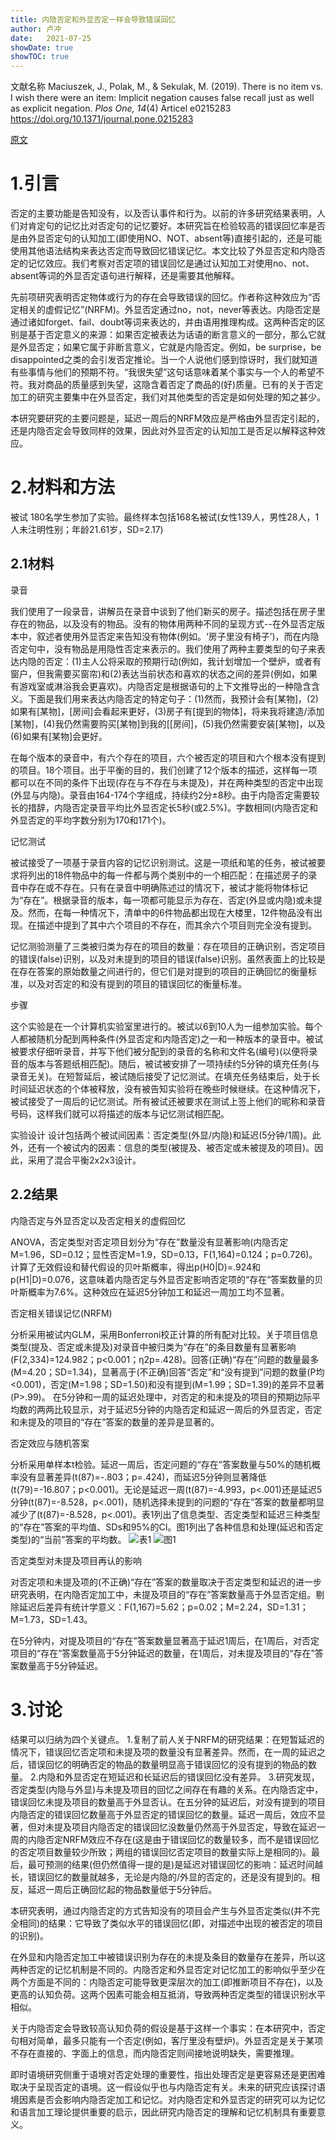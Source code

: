 ```yaml
---
title: 内隐否定和外显否定一样会导致错误回忆
author: 卢冲
date:   2021-07-25
showDate: true 
showTOC: true  
---
```

文献名称
Maciuszek, J., Polak, M., & Sekulak, M. (2019). There is no item vs. I wish there were an item: Implicit negation causes false recall just as well as explicit negation. *Plos One, 14*(4) Articel e0215283
https://doi.org/10.1371/journal.pone.0215283

[原文](../Source_Files/2021-07-25-LC1.pdf)

# 1.引言
否定的主要功能是告知没有，以及否认事件和行为。以前的许多研究结果表明，人们对肯定句的记忆比对否定句的记忆要好。本研究旨在检验较高的错误回忆率是否是由外显否定句的认知加工(即使用NO、NOT、absent等)直接引起的，还是可能使用其他语法结构来表达否定而导致回忆错误记忆。本文比较了外显否定和内隐否定的记忆效应。我们考察对否定项的错误回忆是通过认知加工对使用no、not、absent等词的外显否定语句进行解释，还是需要其他解释。

先前项研究表明否定物体或行为的存在会导致错误的回忆。作者称这种效应为“否定相关的虚假记忆”(NRFM)。外显否定通过no，not，never等表达。内隐否定是通过诸如forget、fail、doubt等词来表达的，并由语用推理构成。这两种否定的区别是基于否定意义的来源：如果否定被表达为话语的断言意义的一部分，那么它就是外显否定；如果它属于非断言意义，它就是内隐否定。例如，be surprise，be disappointed之类的会引发否定推论。当一个人说他们感到惊讶时，我们就知道有些事情与他们的预期不符。“我很失望”这句话意味着某个事实与一个人的希望不符。我对商品的质量感到失望，这隐含着否定了商品的(好)质量。已有的关于否定加工的研究主要集中在外显否定，我们对其他类型的否定是如何处理的知之甚少。

本研究要研究的主要问题是，延迟一周后的NRFM效应是严格由外显否定引起的，还是内隐否定会导致同样的效果，因此对外显否定的认知加工是否足以解释这种效应。

# 2.材料和方法
被试
180名学生参加了实验。最终样本包括168名被试(女性139人，男性28人，1人未注明性别；年龄21.61岁，SD=2.17)
## 2.1材料
录音

我们使用了一段录音，讲解员在录音中谈到了他们新买的房子。描述包括在房子里存在的物品，以及没有的物品。没有的物体用两种不同的呈现方式--在外显否定版本中，叙述者使用外显否定来告知没有物体(例如。‘房子里没有椅子’)，而在内隐否定句中，没有物品是用隐性否定来表示的。我们使用了两种主要类型的句子来表达内隐的否定：(1)主人公将采取的预期行动(例如，我计划增加一个壁炉，或者有窗户，但我需要买窗帘)和(2)表达当前状态和喜欢的状态之间的差异(例如，如果有游戏室或淋浴我会更喜欢)。内隐否定是根据语句的上下文推导出的一种隐含含义。下面是我们用来表达内隐否定的特定句子：(1)然而，我预计会有[某物]，(2)如果有[某物]，[房间]会看起来更好，(3)房子有[提到的物体]，将来我将建造/添加[某物]，(4)我仍然需要购买[某物]到我的[[房间]，(5)我仍然需要安装[某物]，以及(6)如果有[某物]会更好。

在每个版本的录音中，有六个存在的项目，六个被否定的项目和六个根本没有提到的项目。18个项目。出于平衡的目的，我们创建了12个版本的描述，这样每一项都可以在不同的条件下出现(存在与不存在与未提及)，并在两种类型的否定中出现(外显与内隐)。录音由164-174个字组成，持续约2分±8秒。由于内隐否定需要较长的措辞，内隐否定录音平均比外显否定长5秒(或2.5%)。字数相同(内隐否定和外显否定的平均字数分别为170和171个)。

记忆测试

被试接受了一项基于录音内容的记忆识别测试。这是一项纸和笔的任务，被试被要求将列出的18件物品中的每一件都与两个类别中的一个相匹配：在描述房子的录音中存在或不存在。只有在录音中明确陈述过的情况下，被试才能将物体标记为“存在”。根据录音的版本，每一项都可能显示为存在、否定(外显或内隐)或未提及。然而，在每一种情况下，清单中的6件物品都出现在大楼里，12件物品没有出现。在描述中提到了其中六个项目的不存在，而其余六个项目则完全没有提到。

记忆测验测量了三类被归类为存在的项目的数量：存在项目的正确识别，否定项目的错误(false)识别，以及对未提到的项目的错误(false)识别。虽然表面上的比较是在存在答案的原始数量之间进行的，但它们是对提到的项目的正确回忆的衡量标准，以及对否定的和没有提到的项目的错误回忆的衡量标准。

步骤

这个实验是在一个计算机实验室里进行的。被试以6到10人为一组参加实验。每个人都被随机分配到两种条件(外显否定和内隐否定)之一和一种版本的录音中。被试被要求仔细听录音，并写下他们被分配到的录音的名称和文件名(编号)(以便将录音的版本与答题纸相匹配)。随后，被试被安排了一项持续约5分钟的填充任务(与录音无关)。在短暂延后，被试随后接受了记忆测试。在填充任务结束后，处于长时间延迟状态的个体被释放，没有被告知实验将在晚些时候继续。在这种情况下，被试接受了一周后的记忆测试。所有被试还被要求在测试上签上他们的昵称和录音号码，这样我们就可以将描述的版本与记忆测试相匹配。

实验设计
设计包括两个被试间因素：否定类型(外显/内隐)和延迟(5分钟/1周)。此外，还有一个被试内的因素：信息的类型(被提及、被否定或未被提及的项目)。因此，采用了混合平衡2x2x3设计。

## 2.2结果
内隐否定与外显否定以及否定相关的虚假回忆

ANOVA，否定类型对否定项目划分为“存在”数量没有显著影响(内隐否定M=1.96，SD=0.12；显性否定M=1.9，SD=0.13，F(1,164)=0.124；p=0.726)。
计算了无效假设和替代假设的贝叶斯概率，得出p(H0|D)=.924和p(H1|D)=0.076，这意味着内隐否定与外显否定影响否定项的“存在”答案数量的贝叶斯概率为7.6%。这种效应在延迟5分钟加工和延迟一周加工均不显著。

否定相关错误记忆(NRFM)

分析采用被试内GLM，采用Bonferroni校正计算的所有配对比较。关于项目信息类型(提及、否定或未提及)对录音中被归类为“存在”的条目数量有显著影响(F(2,334)=124.982；p<0.001；η2p=.428)。回答(正确)“存在”问题的数量最多(M=4.20；SD=1.34)，显著高于(不正确)回答“否定”和“没有提到”问题的数量(P均<0.001)，否定(M=1.98；SD=1.50)和没有提到(M=1.99；SD=1.39)的差异不显著(P>.99)。
在5分钟和一周的延迟处理中，对否定的和未提及的项目的预期边际平均数的两两比较显示，对于延迟5分钟的内隐否定和延迟一周后的外显否定，否定和未提及的项目的“存在”答案的数量的差异是显著的。

否定效应与随机答案

分析采用单样本t检验。延迟一周后，否定问题的“存在”答案数量与50%的随机概率没有显著差异(t(87)=-.803；p=.424)，而延迟5分钟则显著降低(t(79)=-16.807；p<0.001)。无论是延迟一周(t(87)=-4.993，p<.001)还是延迟5分钟(t(87)=-8.528，p<.001)，随机选择未提到的问题的“存在”答案的数量都明显减少了(t(87)=-8.528，p<.001)。表1列出了信息类型、否定类型和延迟三种类型的“存在”答案的平均值、SDs和95%的CI。图1列出了各种信息和处理(延迟和否定类型)的“当前”答案的平均数。
![表1](../Supporting_Information/2021-07-25-LC1-Table1.png)
![图1](../Supporting_Information/2021-07-25-LC1-Fig1.png)

否定类型对未提及项目再认的影响

对否定项和未提及项的(不正确)“存在”答案的数量取决于否定类型和延迟的进一步研究表明，在内隐否定加工中，未提及项目的“存在”答案数量高于外显否定组。剔除延迟后差异有统计学意义：F(1,167)=5.62；p=0.02；M=2.24，SD=1.31；M=1.73，SD=1.43。

在5分钟内，对提及项目的“存在”答案数量显著高于延迟1周后，在1周后，对否定项目的“存在”答案数量高于5分钟延迟的数量，在1周后，对未提及项目的“存在”答案数量高于5分钟延迟。
# 3.讨论
结果可以归纳为四个关键点。
1.复制了前人关于NRFM的研究结果：在短暂延迟的情况下，错误回忆否定项和未提及项的数量没有显著差异。然而，在一周的延迟之后，错误回忆的明确否定的物品的数量明显高于错误回忆的没有提到的物品的数量。
2.内隐和外显否定在短延迟和长延迟后的错误回忆没有差异。
3.研究发现，否定类型(内隐与外显)与未提及项目的回忆之间存在有趣的关系。在内隐否定中，错误回忆未提及项目的数量高于外显否认。在五分钟的延迟后，对没有提到的项目内隐否定的错误回忆数量高于外显否定的错误回忆的数量。延迟一周后，效应不显著，但对未提及项目内隐否定的错误回忆没数量仍然高于外显否定，导致在延迟一周的内隐否定NRFM效应不存在(这是由于错误回忆的数量较多，而不是错误回忆的否定项目数量较少所致；两组的错误回忆否定项目的数量实际上是相同的)。最后，最可预测的结果(但仍然值得一提的是)是延迟对错误回忆的影响：延迟时间越长，错误回忆的数量就越多，无论是内隐的/外显的否定的，还是没有提到的。相反，延迟一周后正确回忆起的物品数量低于5分钟后。

本研究表明，通过内隐否定的方式告知没有的项目会产生与外显否定类似(并不完全相同)的结果：它导致了类似水平的错误回忆(即，对描述中出现的被否定的项目的识别)。

在外显和内隐否定加工中被错误识别为存在的未提及条目的数量存在差异，所以这两种否定的记忆机制是不同的。内隐否定和外显否定对记忆加工的影响似乎至少在两个方面是不同的：内隐否定可能导致更深层次的加工(即推断项目不存在)，以及更高的认知负荷。这两个因素可能会相互抵消，导致两种否定类型的错误识别水平相似。

关于内隐否定会导致较高认知负荷的假设是基于这样一个事实：在本研究中，否定句相对简单，最多只能有一个否定(例如，客厅里没有壁炉)。外显否定是关于某项不存在直接的、字面上的信息，而内隐否定则间接地说明缺失，需要推理。

即时语境研究侧重于语境对否定处理的重要性，指出处理否定是更容易还是更困难取决于呈现否定的语境。这一假设似乎也与内隐否定有关。未来的研究应该探讨语境因素是否会影响内隐否定加工和记忆。对内隐否定和外显否定的研究可以为记忆和语言加工理论提供重要的启示，因此研究内隐否定的理解和记忆机制具有重要意义。

























